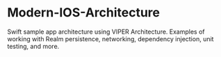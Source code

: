 # Modern-IOS-Architecture
Swift sample app architecture using VIPER Architecture. Examples of working with Realm persistence, networking, dependency injection, unit testing, and more.
